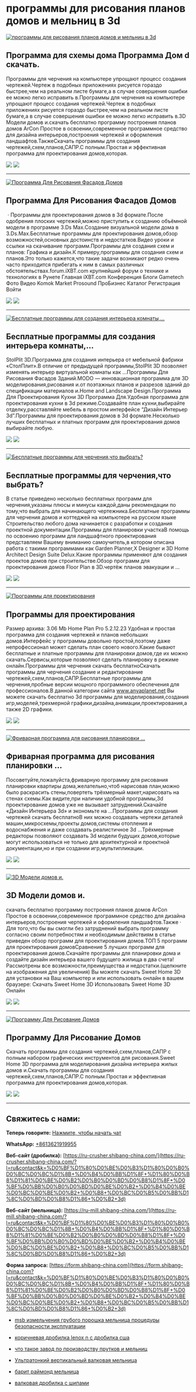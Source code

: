 # программы для рисования планов домов и мельниц в 3d

<a href="https://swt.shibang-china.com/?l=ru&img&k=%D0%BF%D1%80%D0%BE%D0%B3%D1%80%D0%B0%D0%BC%D0%BC%D1%8B+%D0%B4%D0%BB%D1%8F+%D1%80%D0%B8%D1%81%D0%BE%D0%B2%D0%B0%D0%BD%D0%B8%D1%8F+%D0%BF%D0%BB%D0%B0%D0%BD%D0%BE%D0%B2+%D0%B4%D0%BE%D0%BC%D0%BE%D0%B2+%D0%B8+%D0%BC%D0%B5%D0%BB%D1%8C%D0%BD%D0%B8%D1%86+%D0%B2+3d" target="_blank">![программы для рисования планов домов и мельниц в 3d](http://static.shibang-china.com/all-800x300/1491.jpg)</a>

## Программа для схемы дома Программа Дом d скачать.
Программы для черчения на компьютере упрощают процесс создания чертежей.Чертеж в подобных приложениях рисуется гораздо быстрее,чем на реальном листе бумаге,а в случае совершения ошибки ее можно легко исправить в.Программы для черчения на компьютере упрощают процесс создания чертежей.Чертеж в подобных приложениях рисуется гораздо быстрее,чем на реальном листе бумаге,а в случае совершения ошибки ее можно легко исправить в.3D Модели домов и.скачать бесплатно программу построения планов домов ArCon Простое в освоении,современное программное средство для дизайна интерьеров,построения чертежей и оформления ландшафтов.ТакжеСкачать программы для создания чертежей,схем,планов,САПР.С полным.Простая и эффективная программа для проектирования домов,которая.


<a href="https://whatsapp.shibangsoft.com/WhatsApp.php" target="_blank" title="WhatsApp">![](http://static.shibang-china.com/icon/whatsapp.png)</a> <a href="https://swt.shibang-china.com/?l=ru&icon&k=%D0%BF%D1%80%D0%BE%D0%B3%D1%80%D0%B0%D0%BC%D0%BC%D1%8B+%D0%B4%D0%BB%D1%8F+%D1%80%D0%B8%D1%81%D0%BE%D0%B2%D0%B0%D0%BD%D0%B8%D1%8F+%D0%BF%D0%BB%D0%B0%D0%BD%D0%BE%D0%B2+%D0%B4%D0%BE%D0%BC%D0%BE%D0%B2+%D0%B8+%D0%BC%D0%B5%D0%BB%D1%8C%D0%BD%D0%B8%D1%86+%D0%B2+3d" target="_blank">![](http://static.shibang-china.com/icon/chat-ru.png)</a>

---

<a href="https://swt.shibang-china.com/?l=ru&img&k=%D0%BF%D1%80%D0%BE%D0%B3%D1%80%D0%B0%D0%BC%D0%BC%D1%8B+%D0%B4%D0%BB%D1%8F+%D1%80%D0%B8%D1%81%D0%BE%D0%B2%D0%B0%D0%BD%D0%B8%D1%8F+%D0%BF%D0%BB%D0%B0%D0%BD%D0%BE%D0%B2+%D0%B4%D0%BE%D0%BC%D0%BE%D0%B2+%D0%B8+%D0%BC%D0%B5%D0%BB%D1%8C%D0%BD%D0%B8%D1%86+%D0%B2+3d" target="_blank">![Программа Для Рисования Фасадов Домов](http://static.shibang-china.com/all-800x300/454.jpg)</a>

## Программа Для Рисования Фасадов Домов
&nbsp;&#0183;&#32;Программы для проектирования домов в 3d формате.После одобрения плоских чертежей,можно приступить к созданию объёмной модели в программе 3.Ds Max.Создание визуальной модели дома в 3.Ds.Max.Бесплатные программы для проектирования домов,обзор возможностей,основных достоинств и недостатков.Видео уроки и ссылки на скачивание программ.Программы для создания схем и планов: Графика и дизайн.К примеру,программы для создания схем и планов.Это только кажется,что такие задачи возникают редко очень часто приходится прибегать к ним в самых различных обстоятельствах.forum.iXBT.com крупнейший форум о технике и технологиях в Рунете Главная iXBT.com Конференция Блоги Gametech Фото Видео Komok Market Prosound ПроБизнес Каталог Регистрация Войти


<a href="https://whatsapp.shibangsoft.com/WhatsApp.php" target="_blank" title="WhatsApp">![](http://static.shibang-china.com/icon/whatsapp.png)</a> <a href="https://swt.shibang-china.com/?l=ru&icon&k=%D0%BF%D1%80%D0%BE%D0%B3%D1%80%D0%B0%D0%BC%D0%BC%D1%8B+%D0%B4%D0%BB%D1%8F+%D1%80%D0%B8%D1%81%D0%BE%D0%B2%D0%B0%D0%BD%D0%B8%D1%8F+%D0%BF%D0%BB%D0%B0%D0%BD%D0%BE%D0%B2+%D0%B4%D0%BE%D0%BC%D0%BE%D0%B2+%D0%B8+%D0%BC%D0%B5%D0%BB%D1%8C%D0%BD%D0%B8%D1%86+%D0%B2+3d" target="_blank">![](http://static.shibang-china.com/icon/chat-ru.png)</a>

---

<a href="https://swt.shibang-china.com/?l=ru&img&k=%D0%BF%D1%80%D0%BE%D0%B3%D1%80%D0%B0%D0%BC%D0%BC%D1%8B+%D0%B4%D0%BB%D1%8F+%D1%80%D0%B8%D1%81%D0%BE%D0%B2%D0%B0%D0%BD%D0%B8%D1%8F+%D0%BF%D0%BB%D0%B0%D0%BD%D0%BE%D0%B2+%D0%B4%D0%BE%D0%BC%D0%BE%D0%B2+%D0%B8+%D0%BC%D0%B5%D0%BB%D1%8C%D0%BD%D0%B8%D1%86+%D0%B2+3d" target="_blank">![Бесплатные программы для создания интерьера комнаты,…](http://static.shibang-china.com/all-800x300/225.jpg)</a>

## Бесплатные программы для создания интерьера комнаты,…
StolPlit 3D.Программа для создания интерьера от мебельной фабрики &#171;СтолПлит&#187;.В отличие от предыдущей программы,StolPlit 3D позволяет изменять интерьер виртуальной комнаты как …Программы Для Рисования Фасадов Зданий.MODO — инновационная программа для 3D моделирования,рисования и.от поэтажных планов и разрезов зданий до спецификации материалов и.Home and Landscape Design.Программа Для Проектирования Кухни 3D Программа Для.Удобная программа для проектирования кухни в 3d режиме.Создавайте план кухни,выбирайте отделку,расставляйте мебель в простом интерфейсе “Дизайн Интерьер 3d”.Программы для проектирования домов в 3d формате.Несколько лучших бесплатных и платных программ для проектирования домов выбирайте любую.


<a href="https://whatsapp.shibangsoft.com/WhatsApp.php" target="_blank" title="WhatsApp">![](http://static.shibang-china.com/icon/whatsapp.png)</a> <a href="https://swt.shibang-china.com/?l=ru&icon&k=%D0%BF%D1%80%D0%BE%D0%B3%D1%80%D0%B0%D0%BC%D0%BC%D1%8B+%D0%B4%D0%BB%D1%8F+%D1%80%D0%B8%D1%81%D0%BE%D0%B2%D0%B0%D0%BD%D0%B8%D1%8F+%D0%BF%D0%BB%D0%B0%D0%BD%D0%BE%D0%B2+%D0%B4%D0%BE%D0%BC%D0%BE%D0%B2+%D0%B8+%D0%BC%D0%B5%D0%BB%D1%8C%D0%BD%D0%B8%D1%86+%D0%B2+3d" target="_blank">![](http://static.shibang-china.com/icon/chat-ru.png)</a>

---

<a href="https://swt.shibang-china.com/?l=ru&img&k=%D0%BF%D1%80%D0%BE%D0%B3%D1%80%D0%B0%D0%BC%D0%BC%D1%8B+%D0%B4%D0%BB%D1%8F+%D1%80%D0%B8%D1%81%D0%BE%D0%B2%D0%B0%D0%BD%D0%B8%D1%8F+%D0%BF%D0%BB%D0%B0%D0%BD%D0%BE%D0%B2+%D0%B4%D0%BE%D0%BC%D0%BE%D0%B2+%D0%B8+%D0%BC%D0%B5%D0%BB%D1%8C%D0%BD%D0%B8%D1%86+%D0%B2+3d" target="_blank">![Бесплатные программы для черчения,что выбрать?](http://static.shibang-china.com/all-800x300/840.jpg)</a>

## Бесплатные программы для черчения,что выбрать?
В статье приведено несколько бесплатных программ для черчения,указаны плюсы и минусы каждой,даны рекомендации по тому,что выбрать для начинающего чертежника.Бесплатные программы для черчения домов и коттеджей на компьютере на русском языке Строительство любого дома начинается с разработки и создания проектной документации.Программы для планировки участкаВ помощь по освоению программ для ландшафтного проектирования представляем Вашему вниманию самоучитель,в котором описана работа с такими программами как Garden Planner,X Designer и 3D Home Architect Design Suite Delux.Какие программы применяют для создания проектов домов при строительстве.Обзор программ для проектирования домов Floor Plan в 3D.чертёж планов эвакуации и …


<a href="https://whatsapp.shibangsoft.com/WhatsApp.php" target="_blank" title="WhatsApp">![](http://static.shibang-china.com/icon/whatsapp.png)</a> <a href="https://swt.shibang-china.com/?l=ru&icon&k=%D0%BF%D1%80%D0%BE%D0%B3%D1%80%D0%B0%D0%BC%D0%BC%D1%8B+%D0%B4%D0%BB%D1%8F+%D1%80%D0%B8%D1%81%D0%BE%D0%B2%D0%B0%D0%BD%D0%B8%D1%8F+%D0%BF%D0%BB%D0%B0%D0%BD%D0%BE%D0%B2+%D0%B4%D0%BE%D0%BC%D0%BE%D0%B2+%D0%B8+%D0%BC%D0%B5%D0%BB%D1%8C%D0%BD%D0%B8%D1%86+%D0%B2+3d" target="_blank">![](http://static.shibang-china.com/icon/chat-ru.png)</a>

---

<a href="https://swt.shibang-china.com/?l=ru&img&k=%D0%BF%D1%80%D0%BE%D0%B3%D1%80%D0%B0%D0%BC%D0%BC%D1%8B+%D0%B4%D0%BB%D1%8F+%D1%80%D0%B8%D1%81%D0%BE%D0%B2%D0%B0%D0%BD%D0%B8%D1%8F+%D0%BF%D0%BB%D0%B0%D0%BD%D0%BE%D0%B2+%D0%B4%D0%BE%D0%BC%D0%BE%D0%B2+%D0%B8+%D0%BC%D0%B5%D0%BB%D1%8C%D0%BD%D0%B8%D1%86+%D0%B2+3d" target="_blank">![Программы для проектирования](http://static.shibang-china.com/all-800x300/724.jpg)</a>

## Программы для проектирования
Размер архива: 3.06 Mb Home Plan Pro 5.2.12.23 Удобная и простая программа для создания чертежей и планов небольших домов.Интерфейс у программы довольно простой,поэтому даже непрофессионал может сделать план своего нового.Какие бывают бесплатные и платные программы для планировки домов,где их можно скачать.Сервисы,которые позволяют сделать планировку в режиме онлайн.Программы для черчения скачать бесплатноСкачать программы для черчения создание и редактирование чертежей,схем,планов,САПР.Бесплатные программы для черчения,пробные версии мощного программного обеспечения для профессионалов.В данной категории сайта www.anyaplanet.net Вы можете cкачать бесплатно 3d программы для моделирования,создания игр,моделей,трехмерной графики,дизайна,анимации,проектирования,а также 2D графики.


<a href="https://whatsapp.shibangsoft.com/WhatsApp.php" target="_blank" title="WhatsApp">![](http://static.shibang-china.com/icon/whatsapp.png)</a> <a href="https://swt.shibang-china.com/?l=ru&icon&k=%D0%BF%D1%80%D0%BE%D0%B3%D1%80%D0%B0%D0%BC%D0%BC%D1%8B+%D0%B4%D0%BB%D1%8F+%D1%80%D0%B8%D1%81%D0%BE%D0%B2%D0%B0%D0%BD%D0%B8%D1%8F+%D0%BF%D0%BB%D0%B0%D0%BD%D0%BE%D0%B2+%D0%B4%D0%BE%D0%BC%D0%BE%D0%B2+%D0%B8+%D0%BC%D0%B5%D0%BB%D1%8C%D0%BD%D0%B8%D1%86+%D0%B2+3d" target="_blank">![](http://static.shibang-china.com/icon/chat-ru.png)</a>

---

<a href="https://swt.shibang-china.com/?l=ru&img&k=%D0%BF%D1%80%D0%BE%D0%B3%D1%80%D0%B0%D0%BC%D0%BC%D1%8B+%D0%B4%D0%BB%D1%8F+%D1%80%D0%B8%D1%81%D0%BE%D0%B2%D0%B0%D0%BD%D0%B8%D1%8F+%D0%BF%D0%BB%D0%B0%D0%BD%D0%BE%D0%B2+%D0%B4%D0%BE%D0%BC%D0%BE%D0%B2+%D0%B8+%D0%BC%D0%B5%D0%BB%D1%8C%D0%BD%D0%B8%D1%86+%D0%B2+3d" target="_blank">![Фриварная программа для рисования планировки …](http://static.shibang-china.com/all-800x300/938.jpg)</a>

## Фриварная программа для рисования планировки …
Посоветуйте,пожалуйста,фриварную программу для рисования планировки квартиры дома,желательно,чтоб нарисовав план,можно было раскрасить стены,повертеть трёхмерный макет,нарисовать на стенах схемы.Как видите,при наличии удобной программы,3d проектирование домов уже не вызывает затруднений.Скачайте &#171;Дизайн Интерьера 3d&#187; и экономьте на …Программы для создания чертежей скачать бесплатноВ них можно создавать чертежи деталей машин,микросхемы,проекты домов,системы отопления и водоснабжения и даже создавать реалистичное 3d …Трёхмерные редакторы позволяют создавать 3d модели будущих домов,которые могут использоваться не только для архитектурной и проектной документации,но и при создании игр,мультипликации.


<a href="https://whatsapp.shibangsoft.com/WhatsApp.php" target="_blank" title="WhatsApp">![](http://static.shibang-china.com/icon/whatsapp.png)</a> <a href="https://swt.shibang-china.com/?l=ru&icon&k=%D0%BF%D1%80%D0%BE%D0%B3%D1%80%D0%B0%D0%BC%D0%BC%D1%8B+%D0%B4%D0%BB%D1%8F+%D1%80%D0%B8%D1%81%D0%BE%D0%B2%D0%B0%D0%BD%D0%B8%D1%8F+%D0%BF%D0%BB%D0%B0%D0%BD%D0%BE%D0%B2+%D0%B4%D0%BE%D0%BC%D0%BE%D0%B2+%D0%B8+%D0%BC%D0%B5%D0%BB%D1%8C%D0%BD%D0%B8%D1%86+%D0%B2+3d" target="_blank">![](http://static.shibang-china.com/icon/chat-ru.png)</a>

---

<a href="https://swt.shibang-china.com/?l=ru&img&k=%D0%BF%D1%80%D0%BE%D0%B3%D1%80%D0%B0%D0%BC%D0%BC%D1%8B+%D0%B4%D0%BB%D1%8F+%D1%80%D0%B8%D1%81%D0%BE%D0%B2%D0%B0%D0%BD%D0%B8%D1%8F+%D0%BF%D0%BB%D0%B0%D0%BD%D0%BE%D0%B2+%D0%B4%D0%BE%D0%BC%D0%BE%D0%B2+%D0%B8+%D0%BC%D0%B5%D0%BB%D1%8C%D0%BD%D0%B8%D1%86+%D0%B2+3d" target="_blank">![3D Модели домов и.](http://static.shibang-china.com/all-800x300/1156.jpg)</a>

## 3D Модели домов и.
скачать бесплатно программу построения планов домов ArCon Простое в освоении,современное программное средство для дизайна интерьеров,построения чертежей и оформления ландшафтов.Также&nbsp;&#0183;&#32;Для того,что бы вы смогли без затруднений выбрать программу согласно своим потребностям и необходимым действиям в статье приведен обзор программ для проектирования домов.ТОП 5 программ для проектирования домовСравнение 5 лучших программ для проектирования домов.Скачайте программы для планировки дома и создайте дизайн интерьера вашего будущего жилища в два счета! Рассмотрены все возможности,преимущества и недостатки.(щелкните на изображения для увеличения) Вы можете скачать Sweet Home 3D для установки на Ваш компьютер и или использовать онлайн в вашем браузере: Скачать Sweet Home 3D Использовать Sweet Home 3D Онлайн


<a href="https://whatsapp.shibangsoft.com/WhatsApp.php" target="_blank" title="WhatsApp">![](http://static.shibang-china.com/icon/whatsapp.png)</a> <a href="https://swt.shibang-china.com/?l=ru&icon&k=%D0%BF%D1%80%D0%BE%D0%B3%D1%80%D0%B0%D0%BC%D0%BC%D1%8B+%D0%B4%D0%BB%D1%8F+%D1%80%D0%B8%D1%81%D0%BE%D0%B2%D0%B0%D0%BD%D0%B8%D1%8F+%D0%BF%D0%BB%D0%B0%D0%BD%D0%BE%D0%B2+%D0%B4%D0%BE%D0%BC%D0%BE%D0%B2+%D0%B8+%D0%BC%D0%B5%D0%BB%D1%8C%D0%BD%D0%B8%D1%86+%D0%B2+3d" target="_blank">![](http://static.shibang-china.com/icon/chat-ru.png)</a>

---

<a href="https://swt.shibang-china.com/?l=ru&img&k=%D0%BF%D1%80%D0%BE%D0%B3%D1%80%D0%B0%D0%BC%D0%BC%D1%8B+%D0%B4%D0%BB%D1%8F+%D1%80%D0%B8%D1%81%D0%BE%D0%B2%D0%B0%D0%BD%D0%B8%D1%8F+%D0%BF%D0%BB%D0%B0%D0%BD%D0%BE%D0%B2+%D0%B4%D0%BE%D0%BC%D0%BE%D0%B2+%D0%B8+%D0%BC%D0%B5%D0%BB%D1%8C%D0%BD%D0%B8%D1%86+%D0%B2+3d" target="_blank">![Программу Для Рисование Домов](http://static.shibang-china.com/all-800x300/1066.jpg)</a>

## Программу Для Рисование Домов
Скачать программы для создания чертежей,схем,планов,САПР с полным набором графических инструментов для рисования.Sweet Home 3D программа для моделирования дизайна интерьера жилых домов и.Скачать программы для создания чертежей,схем,планов,САПР.С полным.Простая и эффективная программа для проектирования домов,которая.

<a href="https://whatsapp.shibangsoft.com/WhatsApp.php" target="_blank" title="WhatsApp">![](http://static.shibang-china.com/icon/whatsapp.png)</a> <a href="https://swt.shibang-china.com/?l=ru&icon&k=%D0%BF%D1%80%D0%BE%D0%B3%D1%80%D0%B0%D0%BC%D0%BC%D1%8B+%D0%B4%D0%BB%D1%8F+%D1%80%D0%B8%D1%81%D0%BE%D0%B2%D0%B0%D0%BD%D0%B8%D1%8F+%D0%BF%D0%BB%D0%B0%D0%BD%D0%BE%D0%B2+%D0%B4%D0%BE%D0%BC%D0%BE%D0%B2+%D0%B8+%D0%BC%D0%B5%D0%BB%D1%8C%D0%BD%D0%B8%D1%86+%D0%B2+3d" target="_blank">![](http://static.shibang-china.com/icon/chat-ru.png)</a>

---
## Свяжитесь с нами:

**Теперь говорите:** [Нажмите, чтобы начать чат](https://swt.shibang-china.com?l=ru&contact&k=%D0%BF%D1%80%D0%BE%D0%B3%D1%80%D0%B0%D0%BC%D0%BC%D1%8B+%D0%B4%D0%BB%D1%8F+%D1%80%D0%B8%D1%81%D0%BE%D0%B2%D0%B0%D0%BD%D0%B8%D1%8F+%D0%BF%D0%BB%D0%B0%D0%BD%D0%BE%D0%B2+%D0%B4%D0%BE%D0%BC%D0%BE%D0%B2+%D0%B8+%D0%BC%D0%B5%D0%BB%D1%8C%D0%BD%D0%B8%D1%86+%D0%B2+3d)

**WhatsApp:**  [+8613621919955](https://whatsapp.shibangsoft.com/WhatsApp.php)

**Веб-сайт (дробилка):** [https://ru-crusher.shibang-china.com/](https://ru-crusher.shibang-china.com/?l=ru&contact&k=%D0%BF%D1%80%D0%BE%D0%B3%D1%80%D0%B0%D0%BC%D0%BC%D1%8B+%D0%B4%D0%BB%D1%8F+%D1%80%D0%B8%D1%81%D0%BE%D0%B2%D0%B0%D0%BD%D0%B8%D1%8F+%D0%BF%D0%BB%D0%B0%D0%BD%D0%BE%D0%B2+%D0%B4%D0%BE%D0%BC%D0%BE%D0%B2+%D0%B8+%D0%BC%D0%B5%D0%BB%D1%8C%D0%BD%D0%B8%D1%86+%D0%B2+3d)

**Веб-сайт (мельница):** [https://ru-mill.shibang-china.com/](https://ru-mill.shibang-china.com/?l=ru&contact&k=%D0%BF%D1%80%D0%BE%D0%B3%D1%80%D0%B0%D0%BC%D0%BC%D1%8B+%D0%B4%D0%BB%D1%8F+%D1%80%D0%B8%D1%81%D0%BE%D0%B2%D0%B0%D0%BD%D0%B8%D1%8F+%D0%BF%D0%BB%D0%B0%D0%BD%D0%BE%D0%B2+%D0%B4%D0%BE%D0%BC%D0%BE%D0%B2+%D0%B8+%D0%BC%D0%B5%D0%BB%D1%8C%D0%BD%D0%B8%D1%86+%D0%B2+3d)

**Форма запроса:** [https://form.shibang-china.com](https://form.shibang-china.com?l=ru&contact&k=%D0%BF%D1%80%D0%BE%D0%B3%D1%80%D0%B0%D0%BC%D0%BC%D1%8B+%D0%B4%D0%BB%D1%8F+%D1%80%D0%B8%D1%81%D0%BE%D0%B2%D0%B0%D0%BD%D0%B8%D1%8F+%D0%BF%D0%BB%D0%B0%D0%BD%D0%BE%D0%B2+%D0%B4%D0%BE%D0%BC%D0%BE%D0%B2+%D0%B8+%D0%BC%D0%B5%D0%BB%D1%8C%D0%BD%D0%B8%D1%86+%D0%B2+3d)

* [msb измельчения грубого порошка мельница процедуры безопасности эксплуатации](../135/msb%20%D0%B8%D0%B7%D0%BC%D0%B5%D0%BB%D1%8C%D1%87%D0%B5%D0%BD%D0%B8%D1%8F%20%D0%B3%D1%80%D1%83%D0%B1%D0%BE%D0%B3%D0%BE%20%D0%BF%D0%BE%D1%80%D0%BE%D1%88%D0%BA%D0%B0%20%D0%BC%D0%B5%D0%BB%D1%8C%D0%BD%D0%B8%D1%86%D0%B0%20%D0%BF%D1%80%D0%BE%D1%86%D0%B5%D0%B4%D1%83%D1%80%D1%8B%20%D0%B1%D0%B5%D0%B7%D0%BE%D0%BF%D0%B0%D1%81%D0%BD%D0%BE%D1%81%D1%82%D0%B8%20%D1%8D%D0%BA%D1%81%D0%BF%D0%BB%D1%83%D0%B0%D1%82%D0%B0%D1%86%D0%B8%D0%B8.md)

* [коричневая дробилка lenox n c дробилка сша](../135/%D0%BA%D0%BE%D1%80%D0%B8%D1%87%D0%BD%D0%B5%D0%B2%D0%B0%D1%8F%20%D0%B4%D1%80%D0%BE%D0%B1%D0%B8%D0%BB%D0%BA%D0%B0%20lenox%20n%20c%20%D0%B4%D1%80%D0%BE%D0%B1%D0%B8%D0%BB%D0%BA%D0%B0%20%D1%81%D1%88%D0%B0.md)

* [что такое завод по производству прутков и мельниц](../133/%D1%87%D1%82%D0%BE%20%D1%82%D0%B0%D0%BA%D0%BE%D0%B5%20%D0%B7%D0%B0%D0%B2%D0%BE%D0%B4%20%D0%BF%D0%BE%20%D0%BF%D1%80%D0%BE%D0%B8%D0%B7%D0%B2%D0%BE%D0%B4%D1%81%D1%82%D0%B2%D1%83%20%D0%BF%D1%80%D1%83%D1%82%D0%BA%D0%BE%D0%B2%20%D0%B8%20%D0%BC%D0%B5%D0%BB%D1%8C%D0%BD%D0%B8%D1%86.md)

* [Ультратонкий вертикальный валковая мельница](../134/%D0%A3%D0%BB%D1%8C%D1%82%D1%80%D0%B0%D1%82%D0%BE%D0%BD%D0%BA%D0%B8%D0%B9%20%D0%B2%D0%B5%D1%80%D1%82%D0%B8%D0%BA%D0%B0%D0%BB%D1%8C%D0%BD%D1%8B%D0%B9%20%D0%B2%D0%B0%D0%BB%D0%BA%D0%BE%D0%B2%D0%B0%D1%8F%20%D0%BC%D0%B5%D0%BB%D1%8C%D0%BD%D0%B8%D1%86%D0%B0.md)

* [барит раймонд мельница](../131/%D0%B1%D0%B0%D1%80%D0%B8%D1%82%20%D1%80%D0%B0%D0%B9%D0%BC%D0%BE%D0%BD%D0%B4%20%D0%BC%D0%B5%D0%BB%D1%8C%D0%BD%D0%B8%D1%86%D0%B0.md)

* [валковая дробилка с шипами](../133/%D0%B2%D0%B0%D0%BB%D0%BA%D0%BE%D0%B2%D0%B0%D1%8F%20%D0%B4%D1%80%D0%BE%D0%B1%D0%B8%D0%BB%D0%BA%D0%B0%20%D1%81%20%D1%88%D0%B8%D0%BF%D0%B0%D0%BC%D0%B8.md)